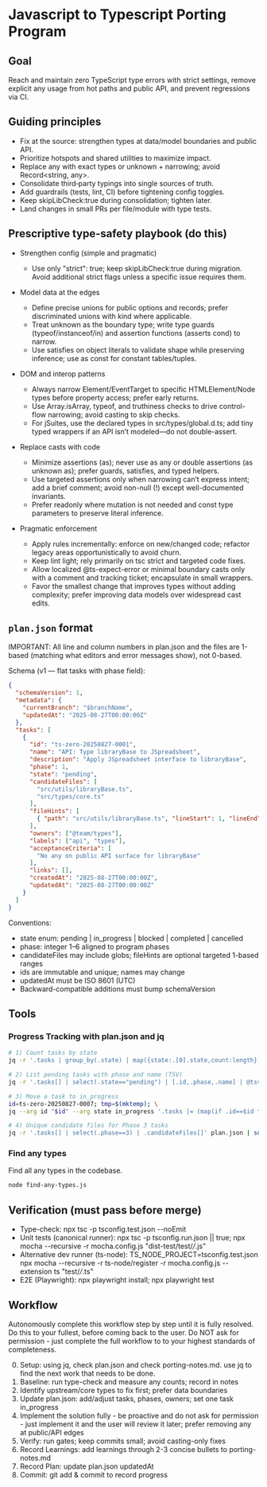 # Javascript to Typescript Porting Program

## Goal

Reach and maintain zero TypeScript type errors with strict settings, remove explicit any usage from hot paths and public API, and prevent regressions via CI.

## Guiding principles

- Fix at the source: strengthen types at data/model boundaries and public API.
- Prioritize hotspots and shared utilities to maximize impact.
- Replace any with exact types or unknown + narrowing; avoid Record<string, any>.
- Consolidate third‑party typings into single sources of truth.
- Add guardrails (tests, lint, CI) before tightening config toggles.
- Keep skipLibCheck:true during consolidation; tighten later.
- Land changes in small PRs per file/module with type tests.

## Prescriptive type-safety playbook (do this)

- Strengthen config (simple and pragmatic)
  - Use only "strict": true; keep skipLibCheck:true during migration. Avoid additional strict flags unless a specific issue requires them.

- Model data at the edges
  - Define precise unions for public options and records; prefer discriminated unions with kind where applicable.
  - Treat unknown as the boundary type; write type guards (typeof/instanceof/in) and assertion functions (asserts cond) to narrow.
  - Use satisfies on object literals to validate shape while preserving inference; use as const for constant tables/tuples.

- DOM and interop patterns
  - Always narrow Element/EventTarget to specific HTMLElement/Node types before property access; prefer early returns.
  - Use Array.isArray, typeof, and truthiness checks to drive control-flow narrowing; avoid casting to skip checks.
  - For jSuites, use the declared types in src/types/global.d.ts; add tiny typed wrappers if an API isn’t modeled—do not double-assert.

- Replace casts with code
  - Minimize assertions (as); never use as any or double assertions (as unknown as); prefer guards, satisfies, and typed helpers.
  - Use targeted assertions only when narrowing can’t express intent; add a brief comment; avoid non-null (!) except well-documented invariants.
  - Prefer readonly where mutation is not needed and const type parameters to preserve literal inference.

- Pragmatic enforcement
  - Apply rules incrementally: enforce on new/changed code; refactor legacy areas opportunistically to avoid churn.
  - Keep lint light; rely primarily on tsc strict and targeted code fixes.
  - Allow localized @ts-expect-error or minimal boundary casts only with a comment and tracking ticket; encapsulate in small wrappers.
  - Favor the smallest change that improves types without adding complexity; prefer improving data models over widespread cast edits.



## `plan.json` format

IMPORTANT: All line and column numbers in plan.json and the files are 1-based (matching what editors and error messages show), not 0-based.

Schema (v1 — flat tasks with phase field):

```json
{
  "schemaVersion": 1,
  "metadata": {
    "currentBranch": "$branchName",
    "updatedAt": "2025-08-27T00:00:00Z"
  },
  "tasks": [
    {
      "id": "ts-zero-20250827-0001",
      "name": "API: Type libraryBase to JSpreadsheet",
      "description": "Apply JSpreadsheet interface to libraryBase",
      "phase": 1,
      "state": "pending",
      "candidateFiles": [
        "src/utils/libraryBase.ts",
        "src/types/core.ts"
      ],
      "fileHints": [
        { "path": "src/utils/libraryBase.ts", "lineStart": 1, "lineEnd": 60 }
      ],
      "owners": ["@team/types"],
      "labels": ["api", "types"],
      "acceptanceCriteria": [
        "No any on public API surface for libraryBase"
      ],
      "links": [],
      "createdAt": "2025-08-27T00:00:00Z",
      "updatedAt": "2025-08-27T00:00:00Z"
    }
  ]
}
```

Conventions:

- state enum: pending | in_progress | blocked | completed | cancelled
- phase: integer 1–6 aligned to program phases
- candidateFiles may include globs; fileHints are optional targeted 1-based ranges
- ids are immutable and unique; names may change
- updatedAt must be ISO 8601 (UTC)
- Backward-compatible additions must bump schemaVersion

## Tools

### Progress Tracking with plan.json and jq

```bash
# 1) Count tasks by state
jq -r '.tasks | group_by(.state) | map({state:.[0].state,count:length})[] | "\(.state): \(.count)"' plan.json

# 2) List pending tasks with phase and name (TSV)
jq -r '.tasks[] | select(.state=="pending") | [.id,.phase,.name] | @tsv' plan.json

# 3) Move a task to in_progress
id=ts-zero-20250827-0007; tmp=$(mktemp); \
jq --arg id "$id" --arg state in_progress '.tasks |= (map(if .id==$id then .state=$state else . end))' plan.json > "$tmp" && mv "$tmp" plan.json

# 4) Unique candidate files for Phase 3 tasks
jq -r '.tasks[] | select(.phase==3) | .candidateFiles[]' plan.json | sort -u
```

### Find any types

Find all any types in the codebase.

```bash
node find-any-types.js
```

## Verification (must pass before merge)

- Type-check: npx tsc -p tsconfig.test.json --noEmit
- Unit tests (canonical runner): npx tsc -p tsconfig.run.json || true; npx mocha --recursive -r mocha.config.js "dist-test/test/*/*.js"
- Alternative dev runner (ts-node): TS_NODE_PROJECT=tsconfig.test.json npx mocha --recursive -r ts-node/register -r mocha.config.js --extension ts "test/*/*.ts"
- E2E (Playwright): npx playwright install; npx playwright test

## Workflow

Autonomously complete this workflow step by step until it is fully resolved. Do this to your fullest, before coming back to the user. Do NOT ask for permission - just complete the full workflow to to your highest standards of completeness.

0. Setup: using jq, check plan.json and check porting-notes.md. use jq to find the next work that needs to be done.
1. Baseline: run type-check and measure any counts; record in notes
2. Identify upstream/core types to fix first; prefer data boundaries
3. Update plan.json: add/adjust tasks, phases, owners; set one task in_progress
4. Implement the solution fully - be proactive and do not ask for permission - just implement it and the user will review it later; prefer removing any at public/API edges
5. Verify: run gates; keep commits small; avoid casting-only fixes
6. Record Learnings: add learnings through 2-3 concise bullets to porting-notes.md
7. Record Plan: update plan.json updatedAt
8. Commit: git add & commit to record progress
